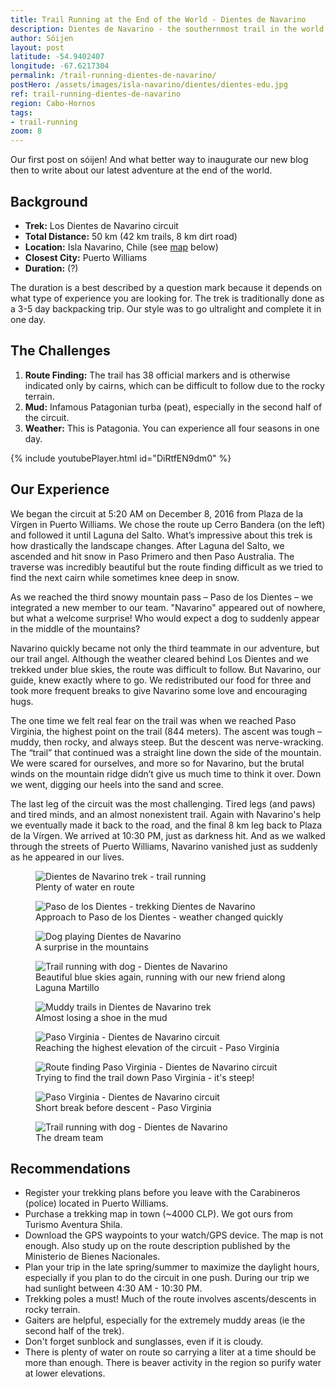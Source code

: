 ```yaml
---
title: Trail Running at the End of the World - Dientes de Navarino
description: Dientes de Navarino - the southernmost trail in the world and must-do in Patagonia. Our experience and recommendations to complete the circuit in one day.
author: Sóijen
layout: post
latitude: -54.9402407
longitude: -67.6217304
permalink: /trail-running-dientes-de-navarino/
postHero: /assets/images/isla-navarino/dientes/dientes-edu.jpg
ref: trail-running-dientes-de-navarino
region: Cabo-Hornos
tags:
- trail-running
zoom: 8
---
```

Our first post on sóijen! And what better way to inaugurate our new blog then to write about our latest adventure at the end of the world.

<h2>Background</h2>
<ul class="post-stats bullets">
  <li><strong>Trek:</strong> Los Dientes de Navarino circuit</li>
  <li><strong>Total Distance:</strong> 50 km (42 km trails, 8 km dirt road)</li>
  <li><strong>Location:</strong> Isla Navarino, Chile (see <a href="#map">map</a> below)</li>
  <li><strong>Closest City:</strong> Puerto Williams</li>
  <li><strong>Duration:</strong> (?)</li>
</ul>

The duration is a best described by a question mark because it depends on what type of experience you are looking for. The trek is traditionally done as a 3-5 day backpacking trip. Our style was to go ultralight and complete it in one day.

<h2>The Challenges</h2>
<ol>
  <li><strong>Route Finding:</strong> The trail has 38 official markers and is otherwise indicated only by cairns, which can be difficult to follow due to the rocky terrain.</li>
  <li><strong>Mud:</strong> Infamous Patagonian turba (peat), especially in the second half of the circuit.</li>
  <li><strong>Weather:</strong> This is Patagonia. You can experience all four seasons in one day.</li>
</ol>

{% include youtubePlayer.html id="DiRtfEN9dm0" %}

<h2>Our Experience</h2>

We began the circuit at 5:20 AM on December 8, 2016 from Plaza de la Vírgen in Puerto Williams. We chose the route up Cerro Bandera (on the left) and followed it until Laguna del Salto. What’s impressive about this trek is how drastically the landscape changes. After Laguna del Salto, we ascended and hit snow in Paso Primero and then Paso Australia. The traverse was incredibly beautiful but the route finding difficult as we tried to find the next cairn while sometimes knee deep in snow.

As we reached the third snowy mountain pass – Paso de los Dientes – we integrated a new member to our team. "Navarino" appeared out of nowhere, but what a welcome surprise! Who would expect a dog to suddenly appear in the middle of the mountains?

Navarino quickly became not only the third teammate in our adventure, but our trail angel. Although the weather cleared behind Los Dientes and we trekked under blue skies, the route was difficult to follow. But Navarino, our guide, knew exactly where to go. We redistributed our food for three and took more frequent breaks to give Navarino some love and encouraging hugs.

The one time we felt real fear on the trail was when we reached Paso Virginia, the highest point on the trail (844 meters). The ascent was tough – muddy, then rocky, and always steep. But the descent was nerve-wracking. The “trail” that continued was a straight line down the side of the mountain. We were scared for ourselves, and more so for Navarino, but the brutal winds on the mountain ridge didn’t give us much time to think it over. Down we went, digging our heels into the sand and scree.

The last leg of the circuit was the most challenging. Tired legs (and paws) and tired minds, and an almost nonexistent trail. Again with Navarino's help we eventually made it back to the road, and the final 8 km leg back to Plaza de la Vírgen. We arrived at 10:30 PM, just as darkness hit. And as we walked through the streets of Puerto Williams, Navarino vanished just as suddenly as he appeared in our lives.

<figure class="figure">
  <img class="image" src="/assets/images/isla-navarino/dientes/e-jumping.jpg"
      alt="Dientes de Navarino trek - trail running">
     <figcaption class="img-caption">Plenty of water en route</figcaption>
</figure>
<figure class="figure">
  <img class="image" src="/assets/images/isla-navarino/dientes/j-paso-snow.jpg"
      alt="Paso de los Dientes - trekking Dientes de Navarino">
     <figcaption class="img-caption">Approach to Paso de los Dientes - weather changed quickly</figcaption>
</figure>
<figure class="figure">
  <img class="image" src="/assets/images/isla-navarino/dientes/snow-gif.gif"
      alt="Dog playing Dientes de Navarino">
     <figcaption class="img-caption">A surprise in the mountains</figcaption>
</figure>
<figure class="figure">
  <img class="image" src="/assets/images/isla-navarino/dientes/j-n-running.jpg"
      alt="Trail running with dog - Dientes de Navarino">
     <figcaption class="img-caption">Beautiful blue skies again, running with our new friend along Laguna Martillo</figcaption>
</figure>
<figure class="figure">
  <img class="image" src="/assets/images/isla-navarino/dientes/turba-gif.gif"
      alt="Muddy trails in Dientes de Navarino trek">
     <figcaption class="img-caption">Almost losing a shoe in the mud</figcaption>
</figure>
<figure class="figure">
  <img class="image" src="/assets/images/isla-navarino/dientes/j-n-virginia.jpg"
      alt="Paso Virginia - Dientes de Navarino circuit">
     <figcaption class="img-caption">Reaching the highest elevation of the circuit - Paso Virginia</figcaption>
</figure>
<figure class="figure">
  <img class="image" src="/assets/images/isla-navarino/dientes/n-e-virginia.jpg"
      alt="Route finding Paso Virginia - Dientes de Navarino circuit">
     <figcaption class="img-caption">Trying to find the trail down Paso Virginia - it's steep!</figcaption>
</figure>
<figure class="figure">
  <img class="image" src="/assets/images/isla-navarino/dientes/j-n-sitting.jpg"
      alt="Paso Virginia - Dientes de Navarino circuit">
     <figcaption class="img-caption">Short break before descent - Paso Virginia</figcaption>
</figure>
<figure class="figure">
  <img class="image" src="/assets/images/isla-navarino/dientes/j-e-n-running.jpg"
      alt="Trail running with dog - Dientes de Navarino">
     <figcaption class="img-caption">The dream team</figcaption>
</figure>

<h2>Recommendations</h2>
<ul class="post-stats bullets">
  <li>Register your trekking plans before you leave with the Carabineros (police) located in Puerto Williams.</li>
  <li>Purchase a trekking map in town (~4000 CLP). We got ours from Turismo Aventura Shila.</li>
  <li>Download the GPS waypoints to your watch/GPS device. The map is not enough. Also study up on the route description published by the Ministerio de Bienes Nacionales.</li>
  <li>Plan your trip in the late spring/summer to maximize the daylight hours, especially if you plan to do the circuit in one push. During our trip we had sunlight between 4:30 AM -  10:30 PM.</li>
  <li>Trekking poles a must! Much of the route involves ascents/descents in rocky terrain.</li>
  <li>Gaiters are helpful, especially for the extremely muddy areas (ie the second half of the trek).</li>
  <li>Don't forget sunblock and sunglasses, even if it is cloudy.</li>
  <li>There is plenty of water on route so carrying a liter at a time should be more than enough. There is beaver activity in the region so purify water at lower elevations.</li>
</ul>
